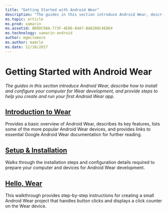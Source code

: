 ```yaml
---
title: "Getting Started with Android Wear"
description: "The guides in this section introduce Android Wear, describe how to install and configure your computer for Wear development, and provide steps to help you create and run your first Android Wear app."
ms.topic: article
ms.prod: xamarin
ms.assetid: 8B9DC98A-773F-4E06-84A7-BA8208C4E864
ms.technology: xamarin-android
author: mgmclemore
ms.author: mamcle
ms.date: 12/18/2017
---
```


# Getting Started with Android Wear

_The guides in this section introduce Android Wear, describe how to install and configure your computer for Wear development, and provide steps to help you create and run your first Android Wear app._

## [Introduction to Wear](~/android/wear/get-started/intro-to-wear.md)

Provides a basic overview of Android Wear, describes its key features,
lists some of the more popular Android Wear devices, and provides links
to essential Google Android Wear documentation for further reading.

## [Setup & Installation](~/android/wear/get-started/installation.md)

Walks through the installation steps and configuration details required
to prepare your computer and devices for Android Wear development.

## [Hello, Wear](~/android/wear/get-started/hello-wear.md)

This walkthrough provides step-by-step instructions for creating a
small Android Wear project that handles button clicks and displays a
click counter on the Wear device.
